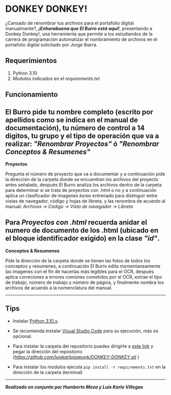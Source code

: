 # DONKEY DONKEY!

¿Cansado de renombrar tus archivos para el portafolio digital manualmente?,
***¡Enhorabuena que El Burro está aquí!***, presentando a Donkey Donkey!, una herramienta que permite a los estudiandos de la carrera de programación automatizar el nombramiento de archivos en el portafolio digital solicitado por Jorge Ibarra.

## Requerimientos
1. Python 3.10
2. Modulos indicados en el *requirements.txt*







## Funcionamiento
El Burro pide tu nombre completo (escrito por apellidos como se indica en el manual de documentación), tu número de control a 14 digitos, tu grupo y el tipo de operación que va a realizar: *"Renombrar Proyectos"* ó *"Renombrar Conceptos & Resumenes"*
------------
**Proyectos**


Pregunta el número de proyecto que va a documentar y a continuación pide la dirección de la carpeta donde se encuentran los archivos del proyecto antes señalado, después El Burro analiza los archivos dentro de la carpeta para determinar si se trata de proyectos con .html o no y a continuación aplica un clasificador de imagenes *keras* entrenado para distinguir entre vistas de navegador, código y hojas de libreta, y las renombra de acuerdo al manual:
*Archivos -> Código -> Vista de navegador -> Libreta*

Para *Proyectos con .html* recuerda anidar el numero de documento de los .html (ubicado en el bloque  identificador exigido) en la clase ***"id"***.
------------
**Conceptos & Resumenes**


Pide la dirección de la carpeta donde se tienen las fotos de todos los conceptos y resumenes, a continuación El Burro edita momentaneamente las imagenes con el  fin de hacerlas más legibles para el OCR, después aplica correciones a errores comúnes cometidos por el OCR, extrae el tipo de trabajo, número de trabajo y número de página, y finalmente nombra los archivos de acuerdo a la nomenclatura del manual. 



------------
## Tips
- Instalar [Python 3.10.x](https://www.python.org/downloads/release/python-31011/ "Python 3.10.x").

- Se recomienda instalar [Visual Studio Code](https://code.visualstudio.com/download "Visual Studio Code") para su ejecución, más es opcional.

- Para instalar la carpeta del repositorio puedes dirigirte a [este link](https://download-directory.github.io/ "este link") y pegar la dirección del repositorio
  (*https://github.com/luiskarloisapunk/DONKEY-DONKEY.git* )

- Para instalar los modulos ejecuta `pip install -r requirements.txt` en la dirección de la carpeta (terminal)


------------
***Realizado en conjunto por Humberto Meza y Luis Karlo Villegas***
